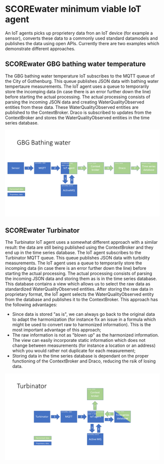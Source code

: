 # SCOREwater minimum viable IoT agent

An IoT agents picks up proprietery data fron an IoT device (for example a sensor), converts these data to a commonly used standard datamodels and publishes the data using open APIs. Currently there are two examples which demonstrate different approaches.

## SCOREwater GBG bathing water temperature

The GBG bathing water temperature IoT subscribes to the MQTT queue of the City of Gothenburg. This queue publishes JSON data with bathing water tempertaure measurements. The IoT agent uses a queue to temporarily store the incomping data (in case there is an error further down the line) before starting the actual processing. The actual processing consists of parsing the incoming JSON data and creating WaterQualityObserved entities from these data. These WaterQualityObserved entities are published to the ContextBroker. Draco is subscribed to updates from the ContextBroker and stores the WaterQualityObserved entities in the time series database. 

![GBG bathing water temperature](gbg_setup.png)

## SCOREwater Turbinator

The Turbinator IoT agent uses a somewhat different approach with a similar result: the data are still being published using the ContextBroker and they end up in the time series database. The IoT agent subscribes to the Turbinator MQTT queue. This queue publishes JSON data with turbidity measurements. The IoT agent uses a queue to temporarily store the incomping data (in case there is an error further down the line) before starting the actual processing. The actual processing consists of parsing the incoming JSON data and storing them as is in the time series database. This database contains a view which allows us to select the raw data as standardized WaterQualityObserved entities. After storing the raw data in proprietary format, the IoT agent selects the WaterQualityObserved entity from the database and publishes it to the ContextBroker. This approach has the following advantages:

- Since data is stored "as is", we can always go back to the original data to adapt the harmonization (for instance fix an issue in a formula which might be used to convert raw to harmonized information). This is the most important advantage of this approach;
- The raw information is not as "blown up" as the harmonized information. The view can easily incorporate static information which does not change between measurements (for instance a location or an address) which you would rather not duplicate for each measurement;
- Storing data in the time series database is dependant on the proper functioning of the ContextBroker and Draco, reducing the rsik of losing data. 

![Turbinator setup](turbinator_setup.png)
